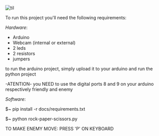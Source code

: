 ![til](./rock-paper-scissors-show.gif)

To run this project you'll need the following requirements:


*Hardware*:
- Arduino
- Webcam (internal or external)
- 2 leds
- 2 resistors
- jumpers

to run the arduino project, simply upload it to your arduino and run the python project

-ATENTION-
you NEED to use the digital ports 8 and 9 on your arduino
				respectively friendly and enemy

*Software*:


$~ pip install -r docs/requirements.txt

$~ python rock-paper-scissors.py

TO MAKE ENEMY MOVE: PRESS 'P' ON KEYBOARD



